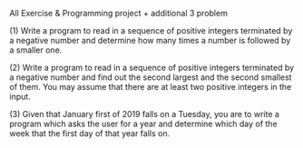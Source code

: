 All Exercise & Programming project + additional 3 problem

(1)	Write a program to read in a sequence of positive integers terminated by a negative number and determine how many times a number is followed by a smaller one.

(2)	Write a program to read in a sequence of positive integers terminated by a negative number and find out the second largest and the second smallest of them.  You may assume that there are at least two positive integers in the input.

(3)	Given that January first of 2019 falls on a Tuesday, you are to write a program which asks the user for a year and determine which day of the week that the first day of that year falls on.
